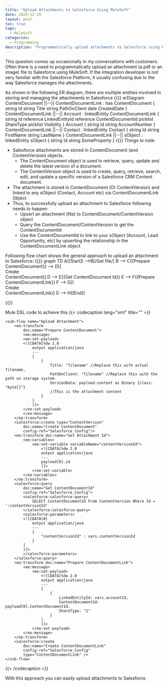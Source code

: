 ```yaml
---
title: "Upload Attachments to Salesforce Using MuleSoft"
date: 2020-12-29
layout: post
toc: true
tags: 
  - MuleSoft
categories: 
  - Programming
description: "Programmatically upload attachments to Salesforce using MuleSoft."
---
```

This question comes up occasionally in my conversations with customers. Often there is a need to programmatically upload an attachment (a pdf or an image) file to Salesforce using MuleSoft. If the integration developer is not very familiar with the Salesforce Platform, it usually confusing due to the way Salesforce manages the attachments.

As shown in the following ER diagram, there are multiple entities involved in storing and managing the attachments in Salesforce
{{<mermaid >}}
erDiagram
    ContentDocument ||--|{ ContentDocumentLink : has
    ContentDocument {
        string Id
        string Title
        string PathOnClient
        date CreatedDate
    }
    ContentDocumentLink ||--|| Account : linkedEntity
    ContentDocumentLink {
        string Id
        reference LinkedEntityId
        reference ContentDocumentId
        picklist ShareType
        picklist Visibility
    }
    Account {
        string Id
        string AccountNumber
    }
    ContentDocumentLink ||--|| Contact : linkedEntity
    Contact {
    string Id
    string FirstName
    string LastName
    }
    ContentDocumentLink ||--|| sObject : linkedEntity
    sObject {
    string Id
    string SomeProperty
    }
{{</mermaid >}}
Things to note:

- Salesforce attachments are stored in ContentDocument (and ContentVersion) objects.
  - The ContentDocument object is used to retrieve, query, update and delete the latest version of a document. 
  - The ContentVersion object is used to create, query, retrieve, search, edit, and update a specific version of a Salesforce CRM Content document.
- The attachment is stored in ContentDocument (Or ContentVersion) and linked to any sObject (Contact, Account etc) via ContentDocumentLink Object
- Thus, to successfully upload an attachment to Salesforce following needs to happen
  - Upsert an attachment (file) to ContentDocument/ContentVersion object
  - Query the ContentDocument/ContentVersion to get the ContentDocumentId
  - Use the ContentDocumentId to link to your sObject (Account, Lead Opportunity, etc) by upserting the relationship in the ContentDocumentLink object

Following flow chart shows the general approach to upload an attachment to Salesforce: 
{{<mermaid >}}
graph TD
    A([Start]) -->B[/Get file/]
    B -->  C{{Prepare ContentDocument}} -->  D[(<br/>Create <br/>ContentDocument)]
    D --> E{{Get ContentDocument Id}}
    E --> F{{Prepare ContentDocumentLink}}
    F --> G[(<br/>Create <br/>ContentDocumentLink)]
    G --> H([End])
    
            
{{</mermaid >}}

Mule DSL code to achieve this
{{< codecaption lang="xml" title="" >}}

    <sub-flow name="Upload Attachment">
        <ee:transform 
            doc:name="Prepare ContentDocument">
            <ee:message>
            <ee:set-payload>
            <![CDATA[%dw 2.0
                output application/java
                ---
                [
                    {
                        Title: "filename" //Replace this with actual filename,
                        PathOnClient: "filename" //Replace this with the path on storage system
                        VersionData: payload.content as Binary {class: "byte[]"}
                        //This is the attachment content
                    }
                ]
                ]]>
            </ee:set-payload>
            </ee:message>
        </ee:transform>
        <salesforce:create type="ContentVersion"
            doc:name="Create ContentDocument"
            config-ref="Salesforce_Config"/>
        <ee:transform doc:name="Get Attachment Id">
            <ee:variables>
                <ee:set-variable variableName="contentVersionId">
                    <![CDATA[%dw 2.0
                    output application/java
                    ---
                    payload[0].id
                    ]]>
                </ee:set-variable>
            </ee:variables>
        </ee:transform>
        <salesforce:query 
            doc:name="Get ContentDocumentId"
            config-ref="Salesforce_Config">
            <salesforce:salesforce-query>
                SELECT ContentDocumentId From ContentVersion Where Id = ':contentVersionId'
            </salesforce:salesforce-query>
            <salesforce:parameters>
            <![CDATA[#[
                output application/java
                ---
                {
                    "contentVersionId" : vars.contentVersionId
                }
            ]
            ]]>
            </salesforce:parameters>
        </salesforce:query>
        <ee:transform doc:name="Prepare ContentDocumentLink">
            <ee:message>
                <ee:set-payload>
                    <![CDATA[%dw 2.0
                    output application/java
                    ---
                    [
                        {
                            LinkedEntityId: vars.accountId,
                            ContentDocumentId: payload[0].ContentDocumentId,
                            ShareType: "I"
                        }
                    ]
                    ]]>
                </ee:set-payload>
            </ee:message>
        </ee:transform>
        <salesforce:create 
            doc:name="Create ContentDocumentLink"
            config-ref="Salesforce_Config"
            type="ContentDocumentLink" />
    </sub-flow>

{{< /codecaption >}}

With this approach you can easily upload attachments to Salesforce.
 


